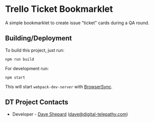# Trello Ticket Bookmarklet

A simple bookmarklet to create issue "ticket" cards during a QA round.

## Building/Deployment

To build this project, just run:

```shell
npm run build
```

For development run:

```shell
npm start
```

This will start `webpack-dev-server` with [BrowserSync](https://www.browsersync.io/).

## DT Project Contacts

- Developer - [Dave Shepard](https://github.com/kynatro) (dave@digital-telepathy.com)
